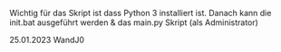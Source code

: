 Wichtig für das Skript ist dass Python 3 installiert ist.
Danach kann die init.bat ausgeführt werden & das main.py Skript (als Administrator)


25.01.2023
WandJ0